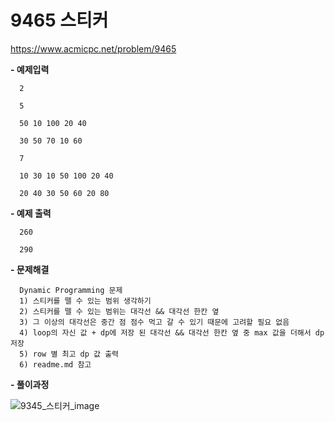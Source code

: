 # 9465 스티커
  https://www.acmicpc.net/problem/9465
  
  **- 예제입력**
  
      2
      
      5
      
      50 10 100 20 40
      
      30 50 70 10 60
      
      7
  
      10 30 10 50 100 20 40
      
      20 40 30 50 60 20 80
  
  **- 예제 출력**
  
      260
      
      290
      
  **- 문제해결**
  
      Dynamic Programming 문제
      1) 스티커를 뗄 수 있는 범위 생각하기
      2) 스티커를 뗄 수 있는 범위는 대각선 && 대각선 한칸 옆
      3) 그 이상의 대각선은 중간 점 점수 먹고 갈 수 있기 때문에 고려할 필요 없음
      4) loop의 자신 값 + dp에 저장 된 대각선 && 대각선 한칸 옆 중 max 값을 더해서 dp 저장
      5) row 별 최고 dp 값 출력
      6) readme.md 참고
      
  **- 풀이과정**
  
  ![9345_스티커_image](/../image/9345_스티커_image.PNG)
